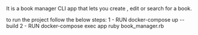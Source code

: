 It is a book manager  CLI app that lets you create , edit or search for a book.

to run the project follow the below steps:
  1 - RUN docker-compose up --build
  2 - RUN docker-compose exec app ruby book_manager.rb
